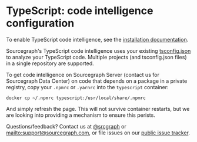 # TypeScript: code intelligence configuration

To enable TypeScript code intelligence, see the [installation documentation](/extensions/language_servers/install).

Sourcegraph's TypeScript code intelligence uses your existing [tsconfig.json](http://www.typescriptlang.org/docs/handbook/tsconfig-json.html) to analyze your TypeScript code. Multiple projects (and tsconfig.json files) in a single repository are supported.

To get code intelligence on Sourcegraph Server (contact us for Sourcegraph Data Center) on code that depends on a package in a private registry, copy your `.npmrc` or `.yarnrc` into the `typescript` container:

```
docker cp ~/.npmrc typescript:/usr/local/share/.npmrc
```

And simply refresh the page. This will not survive container restarts, but we are looking into providing a mechanism to ensure this perists.

Questions/feedback? Contact us at [@srcgraph](https://twitter.com/srcgraph) or <mailto:support@sourcegraph.com>, or file issues on our [public issue tracker](https://github.com/sourcegraph/issues/issues).
